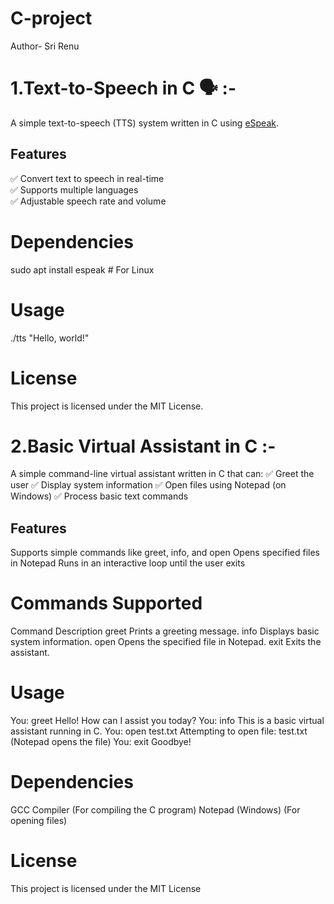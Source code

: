 # C-project
Author- Sri Renu

# 1.Text-to-Speech in C 🗣️ :-

A simple text-to-speech (TTS) system written in C using [eSpeak](http://espeak.sourceforge.net/).  

## Features  
✅ Convert text to speech in real-time  
✅ Supports multiple languages  
✅ Adjustable speech rate and volume  

# Dependencies
sudo apt install espeak  # For Linux

# Usage
./tts "Hello, world!"

# License
This project is licensed under the MIT License.


# 2.Basic Virtual Assistant in C :-

A simple command-line virtual assistant written in C that can:
✅ Greet the user
✅ Display system information
✅ Open files using Notepad (on Windows)
✅ Process basic text commands

## Features
Supports simple commands like greet, info, and open <file>
Opens specified files in Notepad
Runs in an interactive loop until the user exits

# Commands Supported
Command 	           Description
 greet	          Prints a greeting message.
 info	            Displays basic system information.
 open <file>	    Opens the specified file in Notepad.
 exit        	    Exits the assistant.

# Usage
You: greet
Hello! How can I assist you today?
You: info
This is a basic virtual assistant running in C.
You: open test.txt
Attempting to open file: test.txt  (Notepad opens the file)
You: exit
Goodbye!

# Dependencies
GCC Compiler (For compiling the C program)
Notepad (Windows) (For opening files)

#  License
This project is licensed under the MIT License

